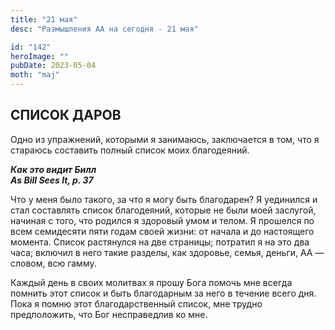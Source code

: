 ```yaml
---
title: "21 мая"
desc: "Размышления АА на сегодня - 21 мая"

id: "142"
heroImage: ""
pubDate: 2023-05-04
moth: "maj"
---
```


## СПИСОК ДАРОВ

Одно из упражнений, которыми я занимаюсь, заключается в том, что я стараюсь
составить полный список моих благодеяний.

**_Как это видит Билл  
As Bill Sees It, p. 37_**

Что у меня было такого, за что я могу быть благодарен? Я уединился и стал
составлять список благодеяний, которые не были моей заслугой, начиная с того,
что родился я здоровый умом и телом. Я прошелся по всем семидесяти пяти годам
своей жизни: от начала и до настоящего момента. Список растянулся на две
страницы; потратил я на это два часа; включил в него такие разделы, как
здоровье, семья, деньги, АА — словом, всю гамму.

Каждый день в своих молитвах я прошу Бога помочь мне всегда помнить этот
список и быть благодарным за него в течение всего дня. Пока я помню этот
благодарственный список, мне трудно предположить, что Бог несправедлив ко мне.
